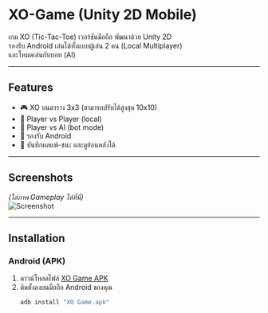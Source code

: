 # XO-Game (Unity 2D Mobile)

เกม XO (Tic-Tac-Toe) เวอร์ชันมือถือ พัฒนาด้วย Unity 2D  
รองรับ Android เล่นได้ทั้งแบบผู้เล่น 2 คน (Local Multiplayer)  
และโหมดเล่นกับบอท (AI)

---

## Features
- 🎮 XO บนตาราง 3x3 (สามารถปรับได้สูงสุด 10x10)
- 👤 Player vs Player (local)
- 🤖 Player vs AI (bot mode)
- 📱 รองรับ Android
- 💾 บันทึกผลแพ้-ชนะ และดูย้อนหลังได้

---

## Screenshots
*(ใส่ภาพ Gameplay ได้ที่นี่)*  
![Screenshot](Assets/Screenshots/gameplay.png)

---

## Installation

### Android (APK)
1. ดาวน์โหลดไฟล์ [XO Game APK](XO%20Game%20APK.zip)  
2. ติดตั้งลงบนมือถือ Android ของคุณ  
   ```bash
   adb install "XO Game.apk"
